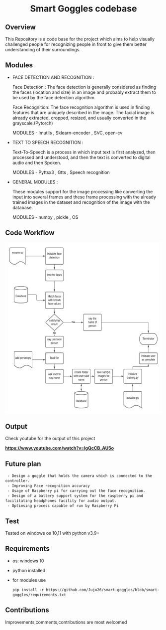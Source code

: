 <h1 align="center">Smart Goggles codebase</h1>


## Overview

This Repository is a code base for the project which 
aims to help visually challenged people for recognizing people in front to give them better understanding of their surroundings.


## Modules 
-	FACE DETECTION AND RECOGNITION :
	
      Face Detection : 
      The face detection is generally considered as finding the faces (location and size) in an image and probably extract them to be used by the
 	face detection algorithm. 
  
      Face Recognition: 
       The face recognition algorithm is used in finding features that are uniquely described in the image. The facial image is already 
      extracted, cropped, resized, and usually converted in the grayscale.(Pytorch)
	 
       MODULES -  Imutils , Sklearn-encoder ,  SVC, open-cv


- TEXT TO SPEECH RECOGNITION :

     Text-To-Speech is a process in which input text is first analyzed, then processed and understood, and then the text is converted to digital audio and                             then Spoken. 

	 MODULES -  Pyttsx3 , Gtts , Speech recognition


-	GENERAL MODULES :	

	These modules support for the image processing like converting the input into several frames and these frame processing with the already trained images in the dataset and recognition of the image with the database.

     MODULES - numpy , pickle , OS
     
 ## Code Workflow
<img src="https://github.com/Juju26/smart-goggles/blob/smart-goggles/documentation/code%20work%20flow.jpeg" alt="Image went missing" height="550px" width="750px" align="center">


## Output 
   Check youtube for the output of this project 
               
**https://www.youtube.com/watch?v=IgQcCB_AU5o**
    
## Future plan 
     - Design a goggle that holds the camera which is connected to the controller. 
     - Improving Face recognition accuracy  
     - Usage of Raspberry pi for carrying out the face recognition. 
     - Design of a battery support system for the raspberry pi and facilitating headphones facility for audio output. 
     - Optimsing process capable of run by Raspberry Pi

## Test 
   Tested on windows os 10,11 with python v3.9+
## Requirements 
   - os: windows 10
   - python installed
   - for modules use 
             
	     pip install -r https://github.com/Juju26/smart-goggles/blob/smart-goggles/requirements.txt
## Contributions 
   Improvements,comments,contributions are most welcomed
   
